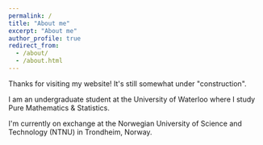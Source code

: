 ```yaml
---
permalink: /
title: "About me"
excerpt: "About me"
author_profile: true
redirect_from:
  - /about/
  - /about.html
---
```


Thanks for visiting my website! It's still somewhat under "construction".

I am an undergraduate student at the University of Waterloo where I study Pure Mathematics & Statistics.

I'm currently on exchange at the Norwegian University of Science and Technology (NTNU) in Trondheim, Norway.
